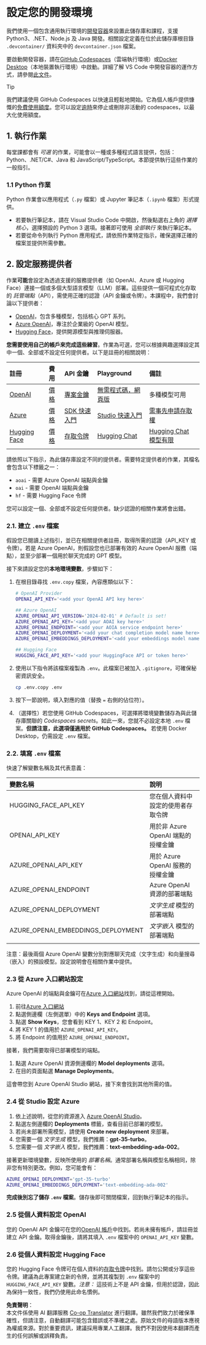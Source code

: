 <!--
CO_OP_TRANSLATOR_METADATA:
{
  "original_hash": "f12faf55ab620aef9f6761679b7ac68b",
  "translation_date": "2025-07-09T07:23:51+00:00",
  "source_file": "00-course-setup/SETUP.md",
  "language_code": "mo"
}
-->
# 設定您的開發環境

我們使用一個包含通用執行環境的[開發容器](https://containers.dev?WT.mc_id=academic-105485-koreyst)來設置此儲存庫和課程，支援 Python3、.NET、Node.js 及 Java 開發。相關設定定義在位於此儲存庫根目錄 `.devcontainer/` 資料夾中的 `devcontainer.json` 檔案。

要啟動開發容器，請在[GitHub Codespaces](https://docs.github.com/en/codespaces/overview?WT.mc_id=academic-105485-koreyst)（雲端執行環境）或[Docker Desktop](https://docs.docker.com/desktop/?WT.mc_id=academic-105485-koreyst)（本地裝置執行環境）中啟動。詳細了解 VS Code 中開發容器的運作方式，請參閱[此文件](https://code.visualstudio.com/docs/devcontainers/containers?WT.mc_id=academic-105485-koreyst)。

> [!TIP]  
> 我們建議使用 GitHub Codespaces 以快速且輕鬆地開始。它為個人帳戶提供慷慨的[免費使用額度](https://docs.github.com/billing/managing-billing-for-github-codespaces/about-billing-for-github-codespaces#monthly-included-storage-and-core-hours-for-personal-accounts?WT.mc_id=academic-105485-koreyst)。您可以設定[逾時](https://docs.github.com/codespaces/setting-your-user-preferences/setting-your-timeout-period-for-github-codespaces?WT.mc_id=academic-105485-koreyst)來停止或刪除非活動的 codespaces，以最大化使用額度。

## 1. 執行作業

每堂課都會有 _可選_ 的作業，可能會以一種或多種程式語言提供，包括：Python、.NET/C#、Java 和 JavaScript/TypeScript。本節提供執行這些作業的一般指引。

### 1.1 Python 作業

Python 作業會以應用程式（`.py` 檔案）或 Jupyter 筆記本（`.ipynb` 檔案）形式提供。  
- 若要執行筆記本，請在 Visual Studio Code 中開啟，然後點選右上角的 _選擇核心_，選擇預設的 Python 3 選項。接著即可使用 _全部執行_ 來執行筆記本。  
- 若要從命令列執行 Python 應用程式，請依照作業特定指示，確保選擇正確的檔案並提供所需參數。

## 2. 設定服務提供者

作業**可能**會設定為透過支援的服務提供者（如 OpenAI、Azure 或 Hugging Face）連接一個或多個大型語言模型（LLM）部署。這些提供一個可程式化存取的 _託管端點_（API），需使用正確的認證（API 金鑰或令牌）。本課程中，我們會討論以下提供者：

 - [OpenAI](https://platform.openai.com/docs/models?WT.mc_id=academic-105485-koreyst)，包含多種模型，包括核心 GPT 系列。  
 - [Azure OpenAI](https://learn.microsoft.com/azure/ai-services/openai/?WT.mc_id=academic-105485-koreyst)，專注於企業級的 OpenAI 模型。  
 - [Hugging Face](https://huggingface.co/docs/hub/index?WT.mc_id=academic-105485-koreyst)，提供開源模型與推理伺服器。

**您需要使用自己的帳戶來完成這些練習**。作業為可選，您可以根據興趣選擇設定其中一個、全部或不設定任何提供者。以下是註冊的相關說明：

| 註冊 | 費用 | API 金鑰 | Playground | 備註 |
|:---|:---|:---|:---|:---|
| [OpenAI](https://platform.openai.com/signup?WT.mc_id=academic-105485-koreyst) | [價格](https://openai.com/pricing#language-models?WT.mc_id=academic-105485-koreyst) | [專案金鑰](https://platform.openai.com/api-keys?WT.mc_id=academic-105485-koreyst) | [無需程式碼，網頁版](https://platform.openai.com/playground?WT.mc_id=academic-105485-koreyst) | 多種模型可用 |
| [Azure](https://aka.ms/azure/free?WT.mc_id=academic-105485-koreyst) | [價格](https://azure.microsoft.com/pricing/details/cognitive-services/openai-service/?WT.mc_id=academic-105485-koreyst) | [SDK 快速入門](https://learn.microsoft.com/azure/ai-services/openai/quickstart?WT.mc_id=academic-105485-koreyst) | [Studio 快速入門](https://learn.microsoft.com/azure/ai-services/openai/quickstart?WT.mc_id=academic-105485-koreyst) | [需事先申請存取權](https://learn.microsoft.com/azure/ai-services/openai/?WT.mc_id=academic-105485-koreyst) |
| [Hugging Face](https://huggingface.co/join?WT.mc_id=academic-105485-koreyst) | [價格](https://huggingface.co/pricing) | [存取令牌](https://huggingface.co/docs/hub/security-tokens?WT.mc_id=academic-105485-koreyst) | [Hugging Chat](https://huggingface.co/chat/?WT.mc_id=academic-105485-koreyst) | [Hugging Chat 模型有限](https://huggingface.co/chat/models?WT.mc_id=academic-105485-koreyst) |
| | | | | |

請依照以下指示，為此儲存庫設定不同的提供者。需要特定提供者的作業，其檔名會包含以下標籤之一：  
 - `aoai` - 需要 Azure OpenAI 端點與金鑰  
 - `oai` - 需要 OpenAI 端點與金鑰  
 - `hf` - 需要 Hugging Face 令牌  

您可以設定一個、全部或不設定任何提供者。缺少認證的相關作業將會出錯。

### 2.1. 建立 `.env` 檔案

假設您已閱讀上述指引，並已在相關提供者註冊，取得所需的認證（API_KEY 或令牌）。若是 Azure OpenAI，則假設您也已部署有效的 Azure OpenAI 服務（端點），並至少部署一個用於聊天完成的 GPT 模型。

接下來請設定您的**本地環境變數**，步驟如下：

1. 在根目錄尋找 `.env.copy` 檔案，內容應類似以下：

   ```bash
   # OpenAI Provider
   OPENAI_API_KEY='<add your OpenAI API key here>'

   ## Azure OpenAI
   AZURE_OPENAI_API_VERSION='2024-02-01' # Default is set!
   AZURE_OPENAI_API_KEY='<add your AOAI key here>'
   AZURE_OPENAI_ENDPOINT='<add your AOIA service endpoint here>'
   AZURE_OPENAI_DEPLOYMENT='<add your chat completion model name here>' 
   AZURE_OPENAI_EMBEDDINGS_DEPLOYMENT='<add your embeddings model name here>'

   ## Hugging Face
   HUGGING_FACE_API_KEY='<add your HuggingFace API or token here>'
   ```

2. 使用以下指令將該檔案複製為 `.env`。此檔案已被加入 `.gitignore`，可確保秘密資訊安全。

   ```bash
   cp .env.copy .env
   ```

3. 按下一節說明，填入對應的值（替換 `=` 右側的佔位符）。

3. （選擇性）若您使用 GitHub Codespaces，可選擇將環境變數儲存為與此儲存庫關聯的 _Codespaces secrets_。如此一來，您就不必設定本地 `.env` 檔案。**但請注意，此選項僅適用於 GitHub Codespaces。** 若使用 Docker Desktop，仍需設定 `.env` 檔案。

### 2.2. 填寫 `.env` 檔案

快速了解變數名稱及其代表意義：

| 變數名稱 | 說明 |
| :--- | :--- |
| HUGGING_FACE_API_KEY | 您在個人資料中設定的使用者存取令牌 |
| OPENAI_API_KEY | 用於非 Azure OpenAI 端點的授權金鑰 |
| AZURE_OPENAI_API_KEY | 用於 Azure OpenAI 服務的授權金鑰 |
| AZURE_OPENAI_ENDPOINT | Azure OpenAI 資源的部署端點 |
| AZURE_OPENAI_DEPLOYMENT | _文字生成_ 模型的部署端點 |
| AZURE_OPENAI_EMBEDDINGS_DEPLOYMENT | _文字嵌入_ 模型的部署端點 |
| | |

注意：最後兩個 Azure OpenAI 變數分別對應聊天完成（文字生成）和向量搜尋（嵌入）的預設模型。設定說明會在相關作業中提供。

### 2.3 從 Azure 入口網站設定

Azure OpenAI 的端點與金鑰可在[Azure 入口網站](https://portal.azure.com?WT.mc_id=academic-105485-koreyst)找到，請從這裡開始。

1. 前往[Azure 入口網站](https://portal.azure.com?WT.mc_id=academic-105485-koreyst)  
2. 點選側邊欄（左側選單）中的 **Keys and Endpoint** 選項。  
3. 點選 **Show Keys**，您會看到 KEY 1、KEY 2 和 Endpoint。  
4. 將 KEY 1 的值用於 `AZURE_OPENAI_API_KEY`。  
5. 將 Endpoint 的值用於 `AZURE_OPENAI_ENDPOINT`。

接著，我們需要取得已部署模型的端點。

1. 點選 Azure OpenAI 資源側邊欄的 **Model deployments** 選項。  
2. 在目的頁面點選 **Manage Deployments**。

這會帶您到 Azure OpenAI Studio 網站，接下來會找到其他所需的值。

### 2.4 從 Studio 設定 Azure

1. 依上述說明，從您的資源進入 [Azure OpenAI Studio](https://oai.azure.com?WT.mc_id=academic-105485-koreyst)。  
2. 點選左側邊欄的 **Deployments** 標籤，查看目前已部署的模型。  
3. 若尚未部署所需模型，請使用 **Create new deployment** 來部署。  
4. 您需要一個 _文字生成_ 模型，我們推薦：**gpt-35-turbo**。  
5. 您需要一個 _文字嵌入_ 模型，我們推薦：**text-embedding-ada-002**。

接著更新環境變數，反映所使用的 _部署名稱_。通常部署名稱與模型名稱相同，除非您有特別更改。例如，您可能會有：

```bash
AZURE_OPENAI_DEPLOYMENT='gpt-35-turbo'
AZURE_OPENAI_EMBEDDINGS_DEPLOYMENT='text-embedding-ada-002'
```

**完成後別忘了儲存 `.env` 檔案**。儲存後即可關閉檔案，回到執行筆記本的指示。

### 2.5 從個人資料設定 OpenAI

您的 OpenAI API 金鑰可在您的[OpenAI 帳戶](https://platform.openai.com/api-keys?WT.mc_id=academic-105485-koreyst)中找到。若尚未擁有帳戶，請註冊並建立 API 金鑰。取得金鑰後，請將其填入 `.env` 檔案中的 `OPENAI_API_KEY` 變數。

### 2.6 從個人資料設定 Hugging Face

您的 Hugging Face 令牌可在個人資料的[存取令牌](https://huggingface.co/settings/tokens?WT.mc_id=academic-105485-koreyst)中找到。請勿公開或分享這些令牌。建議為此專案建立新的令牌，並將其複製到 `.env` 檔案中的 `HUGGING_FACE_API_KEY` 變數。_注意：_ 這技術上不是 API 金鑰，但用於認證，因此為保持一致性，我們仍使用此命名慣例。

**免責聲明**：  
本文件係使用 AI 翻譯服務 [Co-op Translator](https://github.com/Azure/co-op-translator) 進行翻譯。雖然我們致力於確保準確性，但請注意，自動翻譯可能包含錯誤或不準確之處。原始文件的母語版本應視為權威來源。對於重要資訊，建議採用專業人工翻譯。我們不對因使用本翻譯而產生的任何誤解或誤釋負責。
